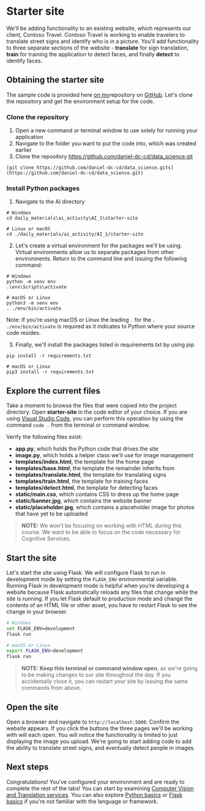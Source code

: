 # Starter site

We'll be adding functionality to an existing website, which represents our client, Contoso Travel. Contoso Travel is working to enable travelers to translate street signs and identify who is in a picture. You'll add functionality to three separate sections of the website - **translate** for sign translation, **train** for training the application to detect faces, and finally **detect** to identify faces.

## Obtaining the starter site

The sample code is provided here [on my](https://github.com/daniel-dc-cd/data_science/tree/master/daily_materials/ai_activity/AI_1/starter-site)repository on [GitHub](https://github.com). Let's clone the repository and get the environment setup for the code.

### Clone the repository

1. Open a new command or terminal window to use solely for running your application
2. Navigate to the folder you want to put the code into, which was created earlier
3. Clone the repository https://github.com/daniel-dc-cd/data_science.git

``` git
[git clone https://github.com/daniel-dc-cd/data_science.gits](https://github.com/daniel-dc-cd/data_science.git)
```

### Install Python packages

1. Navigate to the AI directory

``` console
# Windows
cd daily_materials\ai_activity\AI_1\starter-site

# Linux or macOS
cd ./daily_materials/ai_activity/AI_1/starter-site
```

2. Let's create a virtual environment for the packages we'll be using. Virtual environments allow us to separate packages from other environments. Return to the command line and issuing the following command:

``` console
# Windows
python -m venv env
.\env\Scripts\activate

# macOS or Linux
python3 -m venv env
. ./env/bin/activate
```

Note: If you're using macOS or Linux the leading `.` for the `. ./env/bin/activate` is required as it indicates to Python where your source code resides.

3. Finally, we'll install the packages listed in requirements.txt by using pip

``` console
pip install -r requirements.txt

# macOS or Linux
pip3 install -r requirements.txt
```

## Explore the current files

Take a moment to browse the files that were copied into the project directory. Open **starter-site** in the code editor of your choice. If you are using [Visual Studio Code](https://code.visualstudio.com), you can perform this operation by using the command `code .` from the terminal or command window.

Verify the following files exist:

- **app.py**, which holds the Python code that drives the site
- **image.py**, which holds a helper class we'll use for image management
- **templates/index.html**, the template for the home page
- **templates/base.html**, the template the remainder inherits from
- **templates/translate.html**, the template for translating signs
- **templates/train.html**, the template for training faces
- **templates/detect.html**, the template for detecting faces
- **static/main.css**, which contains CSS to dress up the home page
- **static/banner.jpg**, which contains the website banner
- **static/placeholder.jpg**, which contains a placeholder image for photos that have yet to be uploaded

> **NOTE:** We won't be focusing on working with HTML during this course. We want to be able to focus on the code necessary for Cognitive Services.

## Start the site

Let's start the site using Flask. We will configure Flask to run in development mode by setting the `FLASK_ENV` environmental variable. Running Flask in development mode is helpful when you’re developing a website because Flask automatically reloads any files that change while the site is running. If you let Flask default to production mode and change the contents of an HTML file or other asset, you have to restart Flask to see the change in your browser.

``` bash
# Windows
set FLASK_ENV=development
flask run

# macOS or Linux
export FLASK_ENV=development
flask run
```

> **NOTE:** **Keep this terminal or command window open**, as we're going to be making changes to our site throughout the day. If you accidentally close it, you can restart your site by issuing the same commands from above.

## Open the site

Open a browser and navigate to `http://localhost:5000`. Confirm the website appears. If you click the buttons the three pages we'll be working with will each open. You will notice the functionality is limited to just displaying the image you upload. We're going to start adding code to add the ability to translate street signs, and eventually detect people in images.

## Next steps

Congratulations! You've configured your environment and are ready to complete the rest of the labs! You can start by examining [Computer Vision and Translation services](computer-vision-translator/README.md). You can also explore [Python basics](intro-python.md) or [Flask basics](intro-flask.md) if you're not familiar with the language or framework.
